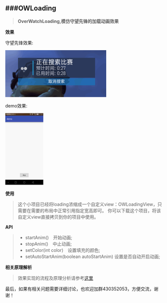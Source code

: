 ###OWLoading
---
>**OverWatchLoading,模仿守望先锋的加载动画效果**

**效果**

守望先锋效果:

![image](https://github.com/zhangyuChen1991/some_sources/blob/master/ow_show_1.gif)

demo效果:

![image](https://github.com/zhangyuChen1991/some_sources/blob/master/ow_loading_show_img1.gif)

**使用**
>这个小项目已经将loading浓缩成一个自定义view：OWLoadingView，只需要在需要的布局中正常引用指定宽高即可。
你可以下载这个项目，将该自定义view直接拷贝到你的项目中使用。

**API**
>* startAnim()　开始动画;
>* stopAnim()　中止动画;
>* setColor(int color)　设置填充的颜色;
>* setAutoStartAnim(boolean autoStartAnim)  设置是否自动开启动画;

**相关原理解析**
>效果实现的流程及原理分析请参考[这里](http://blog.csdn.net/chen_zhang_yu/article/details/53396801)

最后，如果有相关问题需要详细讨论，也欢迎加群430352053，方便交流，谢谢！
